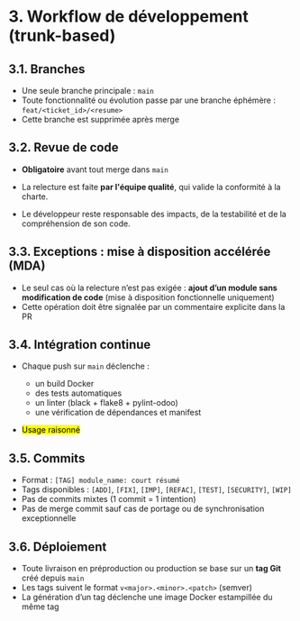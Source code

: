 # 3. Workflow de développement (trunk-based)

## 3.1. Branches

- Une seule branche principale : `main`
- Toute fonctionnalité ou évolution passe par une branche éphémère : `feat/<ticket_id>/<resume>`
- Cette branche est supprimée après merge

## 3.2. Revue de code

- **Obligatoire** avant tout merge dans `main`
  
- La relecture est faite **par l'équipe qualité**, qui valide la conformité à la charte.
  
- Le développeur reste responsable des impacts, de la testabilité et de la compréhension de son code.
  

## 3.3. Exceptions : mise à disposition accélérée (MDA)

- Le seul cas où la relecture n’est pas exigée : **ajout d’un module sans modification de code** (mise à disposition fonctionnelle uniquement)
- Cette opération doit être signalée par un commentaire explicite dans la PR

## 3.4. Intégration continue

- Chaque push sur `main` déclenche :
  
  - un build Docker
  - des tests automatiques
  - un linter (black + flake8 + pylint-odoo)
  - une vérification de dépendances et manifest
- <mark>Usage raisonné</mark>
  

## 3.5. Commits

- Format : `[TAG] module_name: court résumé`
- Tags disponibles : `[ADD]`, `[FIX]`, `[IMP]`, `[REFAC]`, `[TEST]`, `[SECURITY]`, `[WIP]`
- Pas de commits mixtes (1 commit = 1 intention)
- Pas de merge commit sauf cas de portage ou de synchronisation exceptionnelle

## 3.6. Déploiement

- Toute livraison en préproduction ou production se base sur un **tag Git** créé depuis `main`
- Les tags suivent le format `v<major>.<minor>.<patch>` (semver)
- La génération d’un tag déclenche une image Docker estampillée du même tag